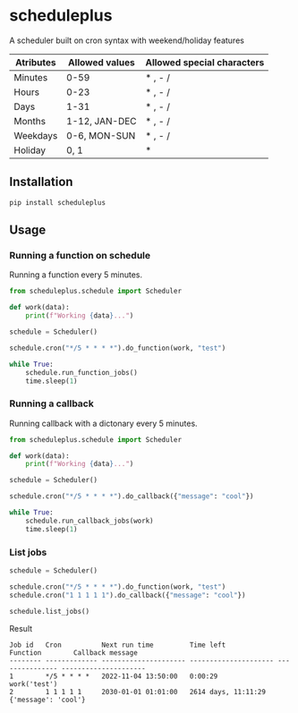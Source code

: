 # scheduleplus

A scheduler built on cron syntax with weekend/holiday features

| Atributes | Allowed values | Allowed special characters |
| --------- | -------------- | -------------------------- |
| Minutes   | 0-59           | \* , - /                   |
| Hours     | 0-23           | \* , - /                   |
| Days      | 1-31           | \* , - /                   |
| Months    | 1-12, JAN-DEC  | \* , - /                   |
| Weekdays  | 0-6, MON-SUN   | \* , - /                   |
| Holiday   | 0, 1           | \*                         |

## Installation

```
pip install scheduleplus
```

## Usage

### Running a function on schedule

Running a function every 5 minutes.

```python
from scheduleplus.schedule import Scheduler

def work(data):
    print(f"Working {data}...")

schedule = Scheduler()

schedule.cron("*/5 * * * *").do_function(work, "test")

while True:
    schedule.run_function_jobs()
    time.sleep(1)
```

### Running a callback

Running callback with a dictonary every 5 minutes.

```python
from scheduleplus.schedule import Scheduler

def work(data):
    print(f"Working {data}...")

schedule = Scheduler()

schedule.cron("*/5 * * * *").do_callback({"message": "cool"})

while True:
    schedule.run_callback_jobs(work)
    time.sleep(1)
```

### List jobs

```python
schedule = Scheduler()

schedule.cron("*/5 * * * *").do_function(work, "test")
schedule.cron("1 1 1 1 1").do_callback({"message": "cool"})

schedule.list_jobs()
```

Result

```
Job id   Cron          Next run time         Time left             Function        Callback message
-------- ------------- --------------------- --------------------- --------------- ---------------------
1        */5 * * * *   2022-11-04 13:50:00   0:00:29               work('test')
2        1 1 1 1 1     2030-01-01 01:01:00   2614 days, 11:11:29                   {'message': 'cool'}
```

